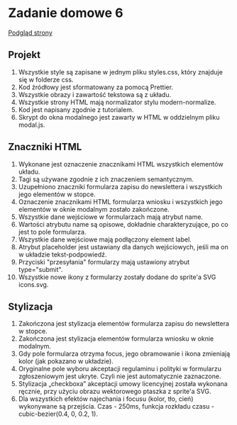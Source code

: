 # Zadanie domowe 6

<a href="https://sim-mag.github.io/goit-markup-hw-06/">Podgląd strony</a>

## Projekt
<ol>
<li>Wszystkie style są zapisane w jednym pliku styles.css, który znajduje się w folderze css.</li>

<li>Kod źródłowy jest sformatowany za pomocą Prettier.</li>

<li>Wszystkie obrazy i zawartość tekstowa są z układu.</li>

<li>Wszystkie strony HTML mają normalizator stylu modern-normalize.</li>

<li>Kod jest napisany zgodnie z tutorialem.</li>

<li>Skrypt do okna modalnego jest zawarty w HTML w oddzielnym pliku modal.js.</li>
</ol>

## Znaczniki HTML
<ol>
<li>Wykonane jest oznaczenie znacznikami HTML wszystkich elementów układu.</li>

<li>Tagi są używane zgodnie z ich znaczeniem semantycznym.</li>

<li>Uzupełniono znaczniki formularza zapisu do newslettera i wszystkich jego elementów w stopce.</li>

<li>Oznaczenie znacznikami HTML formularza wniosku i wszystkich jego elementów w oknie modalnym zostało zakończone.</li>

<li>Wszystkie dane wejściowe w formularzach mają atrybut name.</li>

<li>Wartości atrybutu name są opisowe, dokładnie charakteryzujące, po co jest to pole formularza.</li>

<li>Wszystkie dane wejściowe mają podłączony element label.</li>

<li>Atrybut placeholder jest ustawiany dla danych wejściowych, jeśli ma on w układzie tekst-podpowiedź.</li>

<li>Przyciski "przesyłania" formularzy mają ustawiony atrybut type="submit".</li>

<li>Wszystkie nowe ikony z formularzy zostały dodane do sprite'a SVG icons.svg.</li>
</ol>

## Stylizacja
<ol>
<li>Zakończona jest stylizacja elementów formularza zapisu do newslettera w stopce.</li>

<li>Zakończona jest stylizacja elementów formularza wniosku w oknie modalnym.</li>

<li>Gdy pole formularza otrzyma focus, jego obramowanie i ikona zmieniają kolor (jak pokazano w układzie).</li>

<li>Oryginalne pole wyboru akceptacji regulaminu i polityki w formularzu zgłoszeniowym jest ukryte. Czyli nie jest automatycznie zaznaczone.</li>

<li>Stylizacja „checkboxa” akceptacji umowy licencyjnej została wykonana ręcznie, przy użyciu obrazu wektorowego ptaszka z sprite'a SVG.</li>

<li>Dla wszystkich efektów najechania i focusu (kolor, tło, cień) wykonywane są przejścia. Czas - 250ms, funkcja rozkładu czasu - cubic-bezier(0.4, 0, 0.2, 1).</li>
</ol>